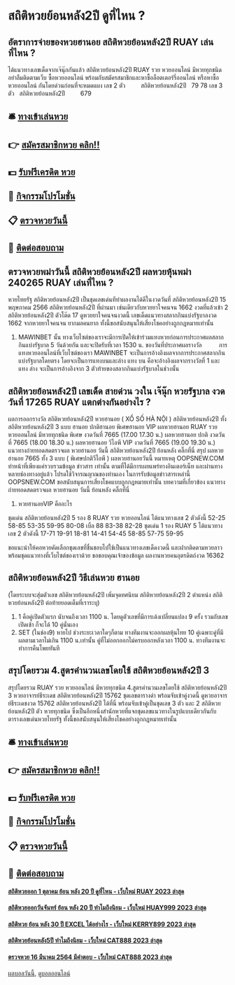 # สถิติหวยย้อนหลัง2ปี ดูที่ไหน ?
## อัตราการจ่ายของหวยฮานอย สถิติหวยย้อนหลัง2ปี RUAY เล่นที่ไหน ?
ได้แนวทางเลขเด็ดจากเจ๊นุ๊กกันแล้ว สถิติหวยย้อนหลัง2ปี RUAY รวย หวยออนไลน์ มีหวยทุกชนิด อย่าลืมติดตามเว็บ ซื้อหวยออนไลน์ พร้อมกับสมัครสมาชิกและหาซื้อล็อตเตอร์รี่ออนไลน์ หรือหาซื้อหวยออนไลน์ กันโดยด่วนก่อนที่จะหมดแผง
เลข 2 ตัว         สถิติหวยย้อนหลัง2ปี   79 78
เลข 3 ตัว   สถิติหวยย้อนหลัง2ปี         679

## 🛎 [ทางเข้าเล่นหวย](https://bit.ly/3BG5bNw)
## 👉 [สมัครสมาชิกหวย คลิก!!](https://bit.ly/3BG5bNw)
## 💵 [รับฟรีเครดิต หวย](https://bit.ly/3C3mvgS)
## 👑 [กิจกรรมโปรโมชั่น](https://bit.ly/3C3mvgS)
## 📋 [ตรวจหวยวันนี้](https://bit.ly/3C3mvgS)
## 📱 [ติดต่อสอบถาม](https://bit.ly/3C3mvgS)

## ตรวจหวยพม่าวันนี้ สถิติหวยย้อนหลัง2ปี ผลหวยหุ้นพม่า 240265 RUAY เล่นที่ไหน ?
หวยไทยรัฐ สถิติหวยย้อนหลัง2ปี เป็นชุดเลขเด่นทีทำผลงานได้ดีในงวดวันที่ สถิติหวยย้อนหลัง2ปี 15 พฤษภาคม 2566 สถิติหวยย้อนหลัง2ปี ที่ผ่านมา เช่นเดียวกับหวยยาใจคนจน 1662 งวดที่แล้วเข้า 2 สถิติหวยย้อนหลัง2ปี ตัวโต๊ด 17 ดูหวยยาใจคนจนงวดนี้ เลขเด็ดแนวทางสลากกินแบ่งรัฐบาลงวด 1662 จากหวยยาใจคนจน ยากมลคนยาก ทั้งนี้ขอสนับสนุนให้เสี่ยงโชคอย่างถูกกฎหมายเท่านั้น
1. MAWINBET นั้น ทางเว็บไซต์ของเราจะมีการเปิดให้เข้าร่วมแทงหวยก่อนการประกาศผลสลากกินแบ่งรัฐบาล 5 วันด้วยกัน และจะปิดรับที่เวลา 1530 น. ของวันที่ประกาศผลรางวัล          การแทงหวยออนไลน์ที่เว็บไซต์ของเรา MAWINBET จะเป็นการอ้างอิงผลจากการประกาศสลากกินแบ่งรัฐบาลโดยตรง โดยจะเป็นการแทงบนและล่าง แทง บน คือจะอ้างอิงผลจากรางวัลที่ 1 และแทง ล่าง จะเป็นการอ้างอิงจาก 3 ตัวท้ายของสลากกินแบ่งรัฐบาลในช่วงนั้น

## สถิติหวยย้อนหลัง2ปี เลขเด็ด สายด่วน วงใน เจ๊นุ๊ก หวยรัฐบาล งวดวันที่ 17265 RUAY แตกต่างกันอย่างไร ?
ผลการออกรางวัล สถิติหวยย้อนหลัง2ปี หวยฮานอย ( XỔ SỐ HÀ NỘI ) สถิติหวยย้อนหลัง2ปี ทั้ง สถิติหวยย้อนหลัง2ปี 3 แบบ ฮานอย ปกติฮานอย พิเศษฮานอย VIP
ผลหวยฮานอย RUAY รวย หวยออนไลน์ มีหวยทุกชนิด พิเศษ งวดวันที่ 7665 (17.00 17.30 น.)
ผลหวยฮานอย ปกติ งวดวันที่ 7665 (18.00 18.30 น.)
ผลหวยฮานอย วีไอพี VIP งวดวันที่ 7665 (19.00 19.30 น.)
 แนวทางถ่ายทอดสดตรวจผล หวยฮานอย วันนี้ สถิติหวยย้อนหลัง2ปี ย้อนหลัง คลิ๊กที่นี่ 
สรุป ผลหวยฮานอย 7665 ทั้ง 3 แบบ ( พิเศษปกติวีไอพี ) ผลหวยฮานอยวันนี้
หมายเหตุ OOPSNEW.COM ทำหน้าที่เพียงแค่รวบรวมข้อมูล ข่าวสาร เท่านั้น ตามที่ได้มีการเผยแพร่ทางอินเตอร์เน็ท และผ่านทางหลายช่องทางอยู่แล้ว โปรดใช้วิจารณญาณของท่านเอง ในการรับข้อมูลข่าวสารเหล่านี้ OOPSNEW.COM ขอสนับสนุนการเสี่ยงโชคแบบถูกกฎหมายเท่านั้น
บทความที่เกี่ยวข้อง
แนวทางถ่ายทอดสดตรวจผล หวยฮานอย วันนี้ ย้อนหลัง คลิ๊กที่นี่
1. หวยฮานอยVIP คืออะไร

ชุดเด่น สถิติหวยย้อนหลัง2ปี 5 รอง 8 RUAY รวย หวยออนไลน์ ได้แนวทางเลข 2 ตัวดังนี้
52-25
58-85
53-35
59-95
80-08
เบิ้ล 88
83-38
82-28
ชุดเด่น 1 รอง RUAY 5 ได้แนวทางเลข 2 ตัวดังนี้
17-71
19-91
18-81
14-41
54-45
58-85
57-75
59-95

ขอแนะนำให้คอหวยคัดเลือกชุดเลขที่ชื่นชอบไปใช้เป็นแนวทางเลขเด็ดงวดนี้ และฝากติดตามหวยลาว พร้อมชุดแนวทางที่เว็บไซต์ของเราด้วย
ขอขอบคุณเจ้าของข้อมูล
ผลงานหวยคนอุตรดิตถ์งวด 16362

## สถิติหวยย้อนหลัง2ปี วิธีเล่นหวย ฮานอย
(โดยระบบจะสุ่มตัวเลข สถิติหวยย้อนหลัง2ปี เพิ่มจุดทศนิยม สถิติหวยย้อนหลัง2ปี 2 ตำแหน่ง สถิติหวยย้อนหลัง2ปี ต่อท้ายยอดเต็มที่เราระบุ)
1. 1 คือคู่เปิดตัวแรก นับจนถึงเวลา 1100 น. โดยดูตัวเลขที่มีการเด้งเปลี่ยนแปลง 9 ครั้ง รวมกับเลขเปิดเช้า ก็จะได้ 10 คู่นั่นเอง
2. SET (ในช่อง9) หายไป ช่วงระยะเวลาใดๆก็ตาม ทางทีมงานจะออกผลหุ้นไทย 10 คู่เฉพาะคู่ที่มีผลตามเวลาไม่เกิน 1100 น.เท่านั้น คู่ที่ไม่ออกออกไม่ครบออกหลังเวลา 1100 น. ทางทีมงานจะทำการคืนโพยทันที

## สรุปโดยรวม 4.สูตรคำนวนเลขโดยใช้ สถิติหวยย้อนหลัง2ปี 3
สรุปโดยรวม RUAY รวย หวยออนไลน์ มีหวยทุกชนิด 4.สูตรคำนวนเลขโดยใช้ สถิติหวยย้อนหลัง2ปี 3 หวยอาจารย์ธีระเดช สถิติหวยย้อนหลัง2ปี 15762 ชุดเลขตารางดำ พร้อมจับเข้าคู่งวดนี้ ดูหวยอาจารย์ธีระเดชงวด 15762 สถิติหวยย้อนหลัง2ปี ได้ที่นี่ พร้อมจับเข้าคู่เป็นชุดเลข 3 ตัว และ 2 สถิติหวยย้อนหลัง2ปี ตัว หวยทุกชนิด ซึ่งเป็นอีกหนึ่งสำนักหวยที่แจกชุดเลขแนวทางในรูปแบบเดียวกันกับตารางเลขเด่นหวยไทยรัฐ ทั้งนี้ขอสนับสนุนให้เสี่ยงโชคอย่างถูกกฎหมายเท่านั้น

## 🛎 [ทางเข้าเล่นหวย](https://bit.ly/3BG5bNw)
## 👉 [สมัครสมาชิกหวย คลิก!!](https://bit.ly/3BG5bNw)
## 💵 [รับฟรีเครดิต หวย](https://bit.ly/3C3mvgS)
## 👑 [กิจกรรมโปรโมชั่น](https://bit.ly/3C3mvgS)
## 📋 [ตรวจหวยวันนี้](https://bit.ly/3C3mvgS)
## 📱 [ติดต่อสอบถาม](https://bit.ly/3C3mvgS)

#### [สถิติหวยออก 1 ตุลาคม ย้อน หลัง 20 ปี ดูที่ไหน - เว็บใหม่ RUAY 2023 ล่าสุด](https://atom.io/themes/สถิติหวยออก%201%20ตุลาคม%20ย้อน%20หลัง%2020%20ปี%20ดูที่ไหน%20-%20เว็บใหม่%20ruay%202023%20ล่าสุด)
#### [สถิติหวยออกวันจันทร์ ย้อน หลัง 20 ปี ทำไมถึงนิยม - เว็บใหม่ HUAY999 2023 ล่าสุด](https://atom.io/themes/สถิติหวยออกวันจันทร์%20ย้อน%20หลัง%2020%20ปี%20ทำไมถึงนิยม%20-%20เว็บใหม่%20huay999%202023%20ล่าสุด)
#### [สถิติหวย ย้อน หลัง 30 ปี EXCEL ได้อย่างไร - เว็บใหม่ KERRY899 2023 ล่าสุด](https://atom.io/themes/สถิติหวย%20ย้อน%20หลัง%2030%20ปี%20excel%20ได้อย่างไร%20-%20เว็บใหม่%20kerry899%202023%20ล่าสุด)
#### [สถิติหวยย้อนหลัง5ปี ทำไมถึงนิยม - เว็บใหม่ CAT888 2023 ล่าสุด](https://atom.io/themes/สถิติหวยย้อนหลัง5ปี%20ทำไมถึงนิยม%20-%20เว็บใหม่%20cat888%202023%20ล่าสุด)
#### [ตรวจหวย 16 มีนาคม 2564 มีคำตอบ - เว็บใหม่ CAT888 2023 ล่าสุด](https://atom.io/themes/ตรวจหวย%2016%20มีนาคม%202564%20มีคำตอบ%20-%20เว็บใหม่%20cat888%202023%20ล่าสุด)

[ผลบอลวันนี้](https://siamsport.tv "ผลบอลวันนี้"), [ดูบอลออนไลน์](https://siamsport.tv/ดูบอลสด "ดูบอลออนไลน์")